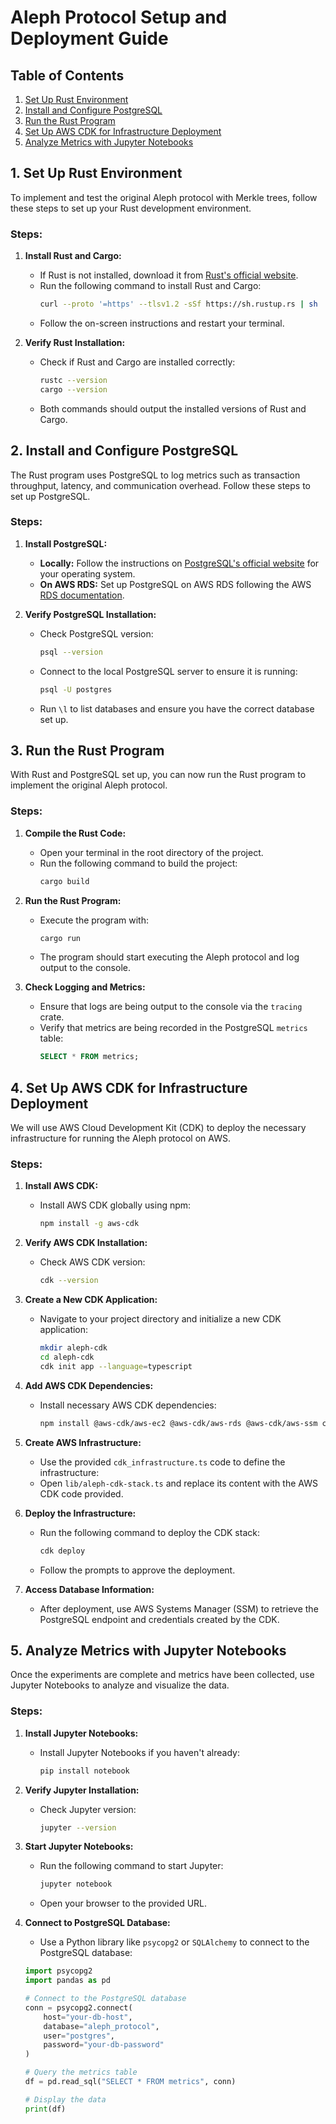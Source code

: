 # Aleph Protocol Setup and Deployment Guide

## Table of Contents

1. [Set Up Rust Environment](#1-set-up-rust-environment)
2. [Install and Configure PostgreSQL](#2-install-and-configure-postgresql)
3. [Run the Rust Program](#3-run-the-rust-program)
4. [Set Up AWS CDK for Infrastructure Deployment](#4-set-up-aws-cdk-for-infrastructure-deployment)
5. [Analyze Metrics with Jupyter Notebooks](#5-analyze-metrics-with-jupyter-notebooks)

## 1. Set Up Rust Environment

To implement and test the original Aleph protocol with Merkle trees, follow these steps to set up your Rust development environment.

### Steps:

1. **Install Rust and Cargo:**
   - If Rust is not installed, download it from [Rust's official website](https://www.rust-lang.org/tools/install).
   - Run the following command to install Rust and Cargo:
     ```sh
     curl --proto '=https' --tlsv1.2 -sSf https://sh.rustup.rs | sh
     ```
   - Follow the on-screen instructions and restart your terminal.

2. **Verify Rust Installation:**
   - Check if Rust and Cargo are installed correctly:
     ```sh
     rustc --version
     cargo --version
     ```
   - Both commands should output the installed versions of Rust and Cargo.

## 2. Install and Configure PostgreSQL

The Rust program uses PostgreSQL to log metrics such as transaction throughput, latency, and communication overhead. Follow these steps to set up PostgreSQL.

### Steps:

1. **Install PostgreSQL:**
   - **Locally:** Follow the instructions on [PostgreSQL's official website](https://www.postgresql.org/download/) for your operating system.
   - **On AWS RDS:** Set up PostgreSQL on AWS RDS following the AWS [RDS documentation](https://docs.aws.amazon.com/AmazonRDS/latest/UserGuide/USER_CreatePostgreSQLInstance.html).

2. **Verify PostgreSQL Installation:**
   - Check PostgreSQL version:
     ```sh
     psql --version
     ```
   - Connect to the local PostgreSQL server to ensure it is running:
     ```sh
     psql -U postgres
     ```
   - Run `\l` to list databases and ensure you have the correct database set up.

## 3. Run the Rust Program

With Rust and PostgreSQL set up, you can now run the Rust program to implement the original Aleph protocol.

### Steps:

1. **Compile the Rust Code:**
   - Open your terminal in the root directory of the project.
   - Run the following command to build the project:
     ```sh
     cargo build
     ```

2. **Run the Rust Program:**
   - Execute the program with:
     ```sh
     cargo run
     ```
   - The program should start executing the Aleph protocol and log output to the console.

3. **Check Logging and Metrics:**
   - Ensure that logs are being output to the console via the `tracing` crate.
   - Verify that metrics are being recorded in the PostgreSQL `metrics` table:
     ```sql
     SELECT * FROM metrics;
     ```

## 4. Set Up AWS CDK for Infrastructure Deployment

We will use AWS Cloud Development Kit (CDK) to deploy the necessary infrastructure for running the Aleph protocol on AWS.

### Steps:

1. **Install AWS CDK:**
   - Install AWS CDK globally using npm:
     ```sh
     npm install -g aws-cdk
     ```

2. **Verify AWS CDK Installation:**
   - Check AWS CDK version:
     ```sh
     cdk --version
     ```

3. **Create a New CDK Application:**
   - Navigate to your project directory and initialize a new CDK application:
     ```sh
     mkdir aleph-cdk
     cd aleph-cdk
     cdk init app --language=typescript
     ```

4. **Add AWS CDK Dependencies:**
   - Install necessary AWS CDK dependencies:
     ```sh
     npm install @aws-cdk/aws-ec2 @aws-cdk/aws-rds @aws-cdk/aws-ssm constructs
     ```

5. **Create AWS Infrastructure:**
   - Use the provided `cdk_infrastructure.ts` code to define the infrastructure:
   - Open `lib/aleph-cdk-stack.ts` and replace its content with the AWS CDK code provided.

6. **Deploy the Infrastructure:**
   - Run the following command to deploy the CDK stack:
     ```sh
     cdk deploy
     ```
   - Follow the prompts to approve the deployment.

7. **Access Database Information:**
   - After deployment, use AWS Systems Manager (SSM) to retrieve the PostgreSQL endpoint and credentials created by the CDK.

## 5. Analyze Metrics with Jupyter Notebooks

Once the experiments are complete and metrics have been collected, use Jupyter Notebooks to analyze and visualize the data.

### Steps:

1. **Install Jupyter Notebooks:**
   - Install Jupyter Notebooks if you haven't already:
     ```sh
     pip install notebook
     ```

2. **Verify Jupyter Installation:**
   - Check Jupyter version:
     ```sh
     jupyter --version
     ```

3. **Start Jupyter Notebooks:**
   - Run the following command to start Jupyter:
     ```sh
     jupyter notebook
     ```
   - Open your browser to the provided URL.

4. **Connect to PostgreSQL Database:**
   - Use a Python library like `psycopg2` or `SQLAlchemy` to connect to the PostgreSQL database:
   ```python
   import psycopg2
   import pandas as pd

   # Connect to the PostgreSQL database
   conn = psycopg2.connect(
       host="your-db-host",
       database="aleph_protocol",
       user="postgres",
       password="your-db-password"
   )

   # Query the metrics table
   df = pd.read_sql("SELECT * FROM metrics", conn)

   # Display the data
   print(df)
